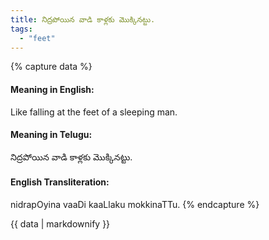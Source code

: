 ```yaml
---
title: నిద్రపోయిన వాడి కాళ్లకు మొక్కినట్టు.
tags:
  - "feet"
---
```


{% capture data %}
#### Meaning in English:
Like falling at the feet of a sleeping man.

#### Meaning in Telugu:
నిద్రపోయిన వాడి కాళ్లకు మొక్కినట్టు.

#### English Transliteration:
nidrapOyina vaaDi kaaLlaku mokkinaTTu.
{% endcapture %}

{{ data | markdownify }}

